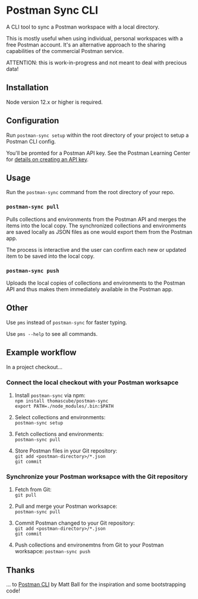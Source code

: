 # Postman Sync CLI

A CLI tool to sync a Postman workspace with a local directory.

This is mostly useful when using individual, personal workspaces with a free Postman account.
It's an alternative approach to the sharing capabilities of the commercial Postman service.

ATTENTION: this is work-in-progress and not meant to deal with precious data!

## Installation

Node version 12.x or higher is required.

## Configuration

Run `postman-sync setup` within the root directory of your project to setup a Postman CLI config.

You'll be promted for a Postman API key. See the Postman Learning Center for [details on creating an API key](https://learning.getpostman.com/docs/postman/postman-api/intro-api/).

## Usage

Run the `postman-sync` command from the root directory of your repo.

### `postman-sync pull`

Pulls collections and environments from the Postman API and merges the items into the local copy.
The synchronized collections and environments are saved locally as JSON files as one would export them from the Postman app.

The process is interactive and the user can confirm each new or updated item to be saved into the local copy.

### `postman-sync push`

Uploads the local copies of collections and environments to the Postman API and thus makes them immediately available in the Postman app.


## Other

Use `pms` instead of `postman-sync` for faster typing.

Use `pms --help` to see all commands.


## Example workflow

In a project checkout...

### Connect the local checkout with your Postman worksapce

1. Install `postman-sync` via npm:  
`npm install thomascube/postman-sync`  
`export PATH=./node_modules/.bin:$PATH`  

2. Select collections and environments:  
`postman-sync setup`  

3. Fetch collections and environments:  
`postman-sync pull`  

4. Store Postman files in your Git repository:  
   `git add <postman-directory>/*.json`  
   `git commit`  

### Synchronize your Postman worksapce with the Git repository

1. Fetch from Git:  
`git pull`  

2. Pull and merge your Postman worksapce:  
`postman-sync pull`  

3. Commit Postman changed to your Git repository:  
`git add <postman-directory>/*.json`  
`git commit`  

4. Push collections and environemtns from Git to your Postman worksapce:
`postman-sync push`  


## Thanks

... to [Postman CLI](https://github.com/matt-ball/postman-cli) by Matt Ball for the inspiration and some bootstrapping code!
